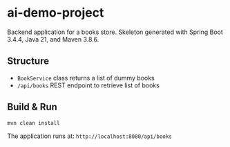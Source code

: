 # ai-demo-project

Backend application for a books store. Skeleton generated with Spring Boot 3.4.4, Java 21, and Maven 3.8.6.

## Structure
- `BookService` class returns a list of dummy books
- `/api/books` REST endpoint to retrieve list of books

## Build & Run

```
mvn clean install
```

The application runs at: `http://localhost:8080/api/books`
